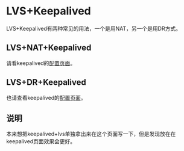 # LVS+Keepalived

LVS+Keepalived有两种常见的用法，一个是用NAT，另一个是用DR方式。

## LVS+NAT+Keepalived

请看keepalived的[配置页面][lvs_keepalived]。

## LVS+DR+Keepalived

也请查看keepalived的[配置页面][lvs_keepalived]。

## 说明

本来想把keepalived+lvs单独拿出来在这个页面写一下，但是发现放在在keepalived页面效果会更好。

[lvs_keepalived]: https://github.com/chenzhiwei/linux/tree/master/keepalived#lvskeepalived%E9%85%8D%E7%BD%AE
